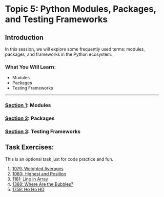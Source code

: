 # Topic 5: Python Modules, Packages, and Testing Frameworks

## Introduction

In this session, we will explore some frequently used terms: modules, packages, and frameworks in the Python ecosystem.

### What You Will Learn:

- Modules
- Packages
- Testing Frameworks

---


### [Section 1](modules.md): Modules

### [Section 2](packages.md): Packages

### [Section 3](testing_frameworks.md): Testing Frameworks


## Task Exercises:

This is an optional task just for code practice and fun.

1. [1079: Weighted Averages](https://judge.beecrowd.com/en/problems/view/1079)
2. [1080: Highest and Position](https://judge.beecrowd.com/en/problems/view/1080)
3. [1181: Line in Array](https://judge.beecrowd.com/en/problems/view/1181)
4. [1388: Where Are the Bubbles?](https://judge.beecrowd.com/en/problems/view/1388)
5. [1759: Ho Ho HO](https://judge.beecrowd.com/en/problems/view/1759)
